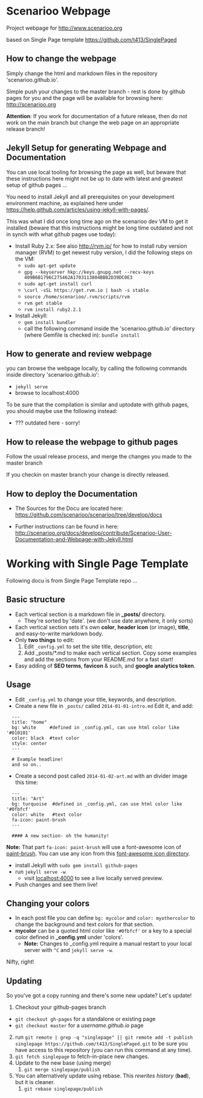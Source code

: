 # Scenarioo Webpage

Project webpage for http://www.scenarioo.org

based on Single Page template https://github.com/t413/SinglePaged

## How to change the webpage

Simply change the html and markdown files in the repository 'scenarioo.github.io'.

Simple push your changes to the master branch - rest is done by github pages for you and the page will be available for browsing here: http://scenarioo.org

**Attention**: If you work for documentation of a future release, then do not work on the main branch but change the web page on an appropriate release branch!

## Jekyll Setup for generating Webpage and Documentation

You can use local tooling for browsing the page as well, but beware that these instructions here might not be up to date with latest and greatest setup of github pages ...

You need to install Jekyll and all prerequisites on your development environment machine, as explained here under https://help.github.com/articles/using-jekyll-with-pages/.

This was what I did once long time ago on the scenarioo dev VM to get it installed (beware that this instructions might be long time outdated and not in synch with what github pages use today):

 * Install Ruby 2.x:
   See also http://rvm.io/ for how to install ruby version manager (RVM) to get newest ruby version, I did the following steps on the VM:
    * `sudo apt-get update`
    * `gpg --keyserver hkp://keys.gnupg.net --recv-keys 409B6B1796C275462A1703113804BB82D39DC0E3`
    * `sudo apt-get install curl`
    * `\curl -sSL https://get.rvm.io | bash -s stable`
    * `source /home/scenarioo/.rvm/scripts/rvm`
    * `rvm get stable`
    * `rvm install ruby2.2.1`
 * Install Jekyll:
    * `gem install bundler`
    * call the following command inside the 'scenarioo.github.io' directory (where Gemfile is checked in): 
      `bundle install`

## How to generate and review webpage

you can browse the webpage locally, by calling the following commands inside directory 'scenarioo.github.io':
 * `jekyll serve`
 * browse to localhost:4000

To be sure that the compilation is similar and uptodate with github pages, you should maybe use the following instead:
 * ??? outdated here - sorry!
 
## How to release the webpage to github pages

Follow the usual release process, and merge the changes you made to the master branch

If you checkin on master branch your change is directly released.

## How to deploy the Documentation

* The Sources for the Docu are located here: https://github.com/scenarioo/scenarioo/tree/develop/docs

* Further instructions can be found in here: http://scenarioo.org/docs/develop/contribute/Scenarioo-User-Documentation-and-Webpage-with-Jekyll.html

# Working with Single Page Template

Following docu is from Single Page Template repo ...

## Basic structure


- Each vertical section is a markdown file in **_posts/** directory.
  * They're sorted by 'date'. (we don't use date anywhere, it only sorts)
- Each vertical section sets it's own **color**, **header icon** (or image), **title**, and easy-to-write markdown body.
- Only **two things** to edit:
  1. Edit `_config.yml` to set the site title, description, etc
  2. Add _posts/*.md to make each vertical section. Copy some examples and add the sections from your README.md for a fast start!
- Easy adding of **SEO terms**, **favicon** & such, and **google analytics token**.


## Usage

- Edit `_config.yml` to change your title, keywords, and description.
- Create a new file in `_posts/` called `2014-01-01-intro.md`
  Edit it, and add:

~~~
  ---
  title: "home"
  bg: white     #defined in _config.yml, can use html color like '#010101'
  color: black  #text color
  style: center
  ---

  # Example headline!
  and so on..
~~~

- Create a second post called `2014-01-02-art.md` with an divider image this time:

~~~
  ---
  title: "Art"
  bg: turquoise  #defined in _config.yml, can use html color like '#0fbfcf'
  color: white   #text color
  fa-icon: paint-brush
  ---

  #### A new section- oh the humanity!
~~~

**Note:** That part `fa-icon: paint-brush` will use a font-awesome icon of [paint-brush](http://fortawesome.github.io/Font-Awesome/icon/paint-brush/). You can use any icon from this [font-awesome icon directory](http://fortawesome.github.io/Font-Awesome/icons/).

- install Jekyll with `sudo gem install github-pages`
- run `jekyll serve -w`
  - visit [localhost:4000](http://localhost:4000) to see a live locally served preview.
- Push changes and see them live!




## Changing your colors

- In each post file you can define `bg: mycolor` and `color: myothercolor` to change the background and text colors for that section.
- **mycolor** can be a quoted html color like `'#0fbfcf'` or a key to a special color defined in **_config.yml** under 'colors'.
  - **Note:** Changes to _config.yml require a manual restart to your local server with `^C` and `jekyll serve -w`.

Nifty, right!



## Updating

So you've got a copy running and there's some new update? Let's update!

1. Checkout your github-pages branch
  - `git checkout gh-pages` for a standalone or existing page
  - `git checkout master` for a *username.github.io* page
2. run `git remote | grep -q "singlepage" || git remote add -t publish singlepage https://github.com/t413/SinglePaged.git` to be sure you have access to this repository (you can run this command at any time).
2. `git fetch singlepage` to fetch-in-place new changes.
3. Update to the new base (using merge)
    1. `git merge singlepage/publish`
4. You can alternatively update using rebase. This *rewrites history* (**bad**), but it is cleaner.
    1. `git rebase singlepage/publish`
